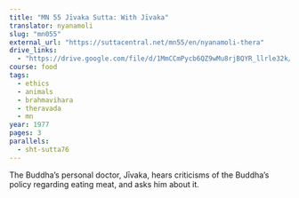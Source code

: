 ```yaml
---
title: "MN 55 Jīvaka Sutta: With Jīvaka"
translator: nyanamoli
slug: "mn055"
external_url: "https://suttacentral.net/mn55/en/nyanamoli-thera"
drive_links:
  - "https://drive.google.com/file/d/1MmCCmPycb6QZ9wMu8rjBQYR_llrle32k/view?usp=drivesdk"
course: food
tags:
  - ethics
  - animals
  - brahmavihara
  - theravada
  - mn
year: 1977
pages: 3
parallels:
  - sht-sutta76
---
```


The Buddha’s personal doctor, Jīvaka, hears criticisms of the Buddha’s policy regarding eating meat, and asks him about it.
